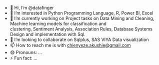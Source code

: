 - 👋 Hi, I’m @datafinger
- 👀 I’m interested in Python Programming Language, R, Power BI, Excel
- 🌱 I’m currently working on Project tasks on Data Mining and Cleaning, Machine learning models for classification and       
     clustering, Sentiment Analysis, Association Rules, Database Systems Design and implementation with Sql.
- 💞️ I’m looking to collaborate on Sqlplus, SAS VIYA Data visualization
- 📫 How to reach me is with chienyeze.akushie@gmail.com
- 😄 Pronouns: ...
- ⚡ Fun fact: ...

<!---
datafinger/datafinger is a ✨ special ✨ repository because its `README.md` (this file) appears on your GitHub profile.
You can click the Preview link to take a look at your changes.
--->
